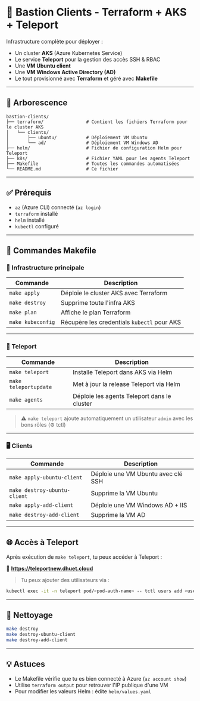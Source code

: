 # 🚀 Bastion Clients - Terraform + AKS + Teleport

Infrastructure complète pour déployer :

- Un cluster **AKS** (Azure Kubernetes Service)
- Le service **Teleport** pour la gestion des accès SSH & RBAC
- Une **VM Ubuntu client**
- Une **VM Windows Active Directory (AD)**
- Le tout provisionné avec **Terraform** et géré avec **Makefile**

---

## 📁 Arborescence

```
bastion-clients/
├── terraform/                # Contient les fichiers Terraform pour le cluster AKS
│   └── clients/
│       ├── ubuntu/           # Déploiement VM Ubuntu
│       └── ad/               # Déploiement VM Windows AD
├── helm/                     # Fichier de configuration Helm pour Teleport
├── k8s/                      # Fichier YAML pour les agents Teleport
├── Makefile                  # Toutes les commandes automatisées
└── README.md                 # Ce fichier
```

---

## ✅ Prérequis

- `az` (Azure CLI) connecté (`az login`)
- `terraform` installé
- `helm` installé
- `kubectl` configuré

---

## 🚀 Commandes Makefile

### 🔧 Infrastructure principale

| Commande              | Description                                      |
|-----------------------|--------------------------------------------------|
| `make apply`          | Déploie le cluster AKS avec Terraform            |
| `make destroy`        | Supprime toute l'infra AKS                       |
| `make plan`           | Affiche le plan Terraform                        |
| `make kubeconfig`     | Récupère les credentials `kubectl` pour AKS      |

---

### 🚀 Teleport

| Commande              | Description                                      |
|-----------------------|--------------------------------------------------|
| `make teleport`       | Installe Teleport dans AKS via Helm              |
| `make teleportupdate` | Met à jour la release Teleport via Helm          |
| `make agents`         | Déploie les agents Teleport dans le cluster      |

> ⚠️ `make teleport` ajoute automatiquement un utilisateur `admin` avec les bons rôles (⚙️ tctl)

---

### 🖥️ Clients

| Commande                      | Description                                  |
|-------------------------------|----------------------------------------------|
| `make apply-ubuntu-client`    | Déploie une VM Ubuntu avec clé SSH           |
| `make destroy-ubuntu-client`  | Supprime la VM Ubuntu                        |
| `make apply-add-client`       | Déploie une VM Windows AD + IIS              |
| `make destroy-add-client`     | Supprime la VM AD                            |

---

## 🌐 Accès à Teleport

Après exécution de `make teleport`, tu peux accéder à Teleport :

🔗 **https://teleportnew.dhuet.cloud**

> Tu peux ajouter des utilisateurs via :
```bash
kubectl exec -it -n teleport pod/<pod-auth-name> -- tctl users add <user> --roles=editor,access,auditor
```

---

## 🧼 Nettoyage

```bash
make destroy
make destroy-ubuntu-client
make destroy-add-client
```

---

## 💡 Astuces

- Le Makefile vérifie que tu es bien connecté à Azure (`az account show`)
- Utilise `terraform output` pour retrouver l'IP publique d'une VM
- Pour modifier les valeurs Helm : édite `helm/values.yaml`

